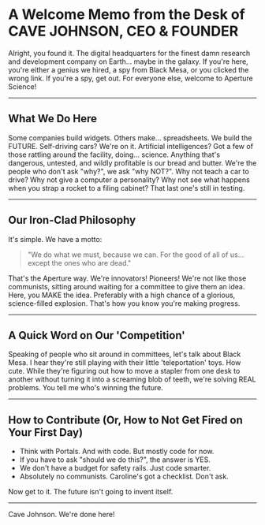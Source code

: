# A Welcome Memo from the Desk of CAVE JOHNSON, CEO & FOUNDER

Alright, you found it. The digital headquarters for the finest damn research and development company on Earth... maybe in the galaxy. If you're here, you're either a genius we hired, a spy from Black Mesa, or you clicked the wrong link. If you're a spy, get out. For everyone else, welcome to Aperture Science!

---

## What We Do Here

Some companies build widgets. Others make... spreadsheets. We build the FUTURE. Self-driving cars? We're on it. Artificial intelligences? Got a few of those rattling around the facility, doing... science. Anything that's dangerous, untested, and wildly profitable is our bread and butter. We're the people who don't ask "why?", we ask "why NOT?". Why not teach a car to drive? Why not give a computer a personality? Why not see what happens when you strap a rocket to a filing cabinet? That last one's still in testing.

---

## Our Iron-Clad Philosophy

It's simple. We have a motto:

> "We do what we must, because we can. For the good of all of us... except the ones who are dead."

That's the Aperture way. We're innovators! Pioneers! We're not like those communists, sitting around waiting for a committee to give them an idea. Here, you MAKE the idea. Preferably with a high chance of a glorious, science-filled explosion. That's how you know you're making progress.

---

## A Quick Word on Our 'Competition'

Speaking of people who sit around in committees, let's talk about Black Mesa. I hear they're still playing with their little 'teleportation' toys. How cute. While they're figuring out how to move a stapler from one desk to another without turning it into a screaming blob of teeth, we're solving REAL problems. You tell me who's winning the future.

---

## How to Contribute (Or, How to Not Get Fired on Your First Day)

- Think with Portals. And with code. But mostly code for now.
- If you have to ask "should we do this?", the answer is YES.
- We don't have a budget for safety rails. Just code smarter.
- Absolutely no communists. Caroline's got a checklist. Don't ask.

Now get to it. The future isn't going to invent itself.

---

Cave Johnson. We're done here!
